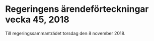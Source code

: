 # Regeringens ärendeförteckningar vecka 45, 2018

Till regeringssammanträdet torsdag den 8 november 2018\.
